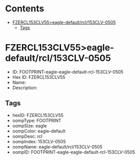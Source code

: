 



Contents
========

* [FZERCL153CLV55>eagle-default/rcl/153CLV-0505](#fzercl153clv55eagle-defaultrcl153clv-0505)
	* [Tags](#tags)

# FZERCL153CLV55>eagle-default/rcl/153CLV-0505

- ID: FOOTPRINT-eagle-eagle-default-rcl-153CLV-0505
- Hex ID: FZERCL153CLV55
- Name: 
- Description: 

## Tags

- hexID: FZERCL153CLV55
- oompType: FOOTPRINT
- oompSize: eagle
- oompColor: eagle-default
- oompDesc: rcl
- oompIndex: 153CLV-0505
- oompName: eagle-default/rcl/153CLV-0505
- oompID: FOOTPRINT-eagle-eagle-default-rcl-153CLV-0505
